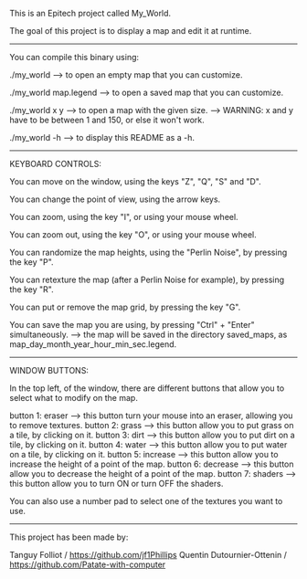 This is an Epitech project called My_World.

The goal of this project is to display a map and edit it at runtime.
____________________________________________________________________
You can compile this binary using:

./my_world
--> to open an empty map that you can customize.

./my_world map.legend
--> to open a saved map that you can customize.

./my_world x y
--> to open a map with the given size.
--> WARNING: x and y have to be between 1 and 150, or else it won't work.

./my_world -h
--> to display this README as a -h.
____________________________________________________________________
KEYBOARD CONTROLS:

You can move on the window, using the keys "Z", "Q", "S" and "D".

You can change the point of view, using the arrow keys.

You can zoom, using the key "I", or using your mouse wheel.

You can zoom out, using the key "O", or using your mouse wheel.

You can randomize the map heights, using the "Perlin Noise", by pressing the key "P".

You can retexture the map (after a Perlin Noise for example), by pressing the key "R".

You can put or remove the map grid, by pressing the key "G".

You can save the map you are using, by pressing "Ctrl" + "Enter" simultaneously.
--> the map will be saved in the directory saved_maps, as map_day_month_year_hour_min_sec.legend.
____________________________________________________________________
WINDOW BUTTONS:

In the top left, of the window, there are different buttons that allow you to select what to modify on the map.

button 1: eraser
--> this button turn your mouse into an eraser, allowing you to remove textures.
button 2: grass
--> this button allow you to put grass on a tile, by clicking on it.
button 3: dirt
--> this button allow you to put dirt on a tile, by clicking on it.
button 4: water
--> this button allow you to put water on a tile, by clicking on it.
button 5: increase
--> this button allow you to increase the height of a point of the map.
button 6: decrease
--> this button allow you to decrease the height of a point of the map.
button 7: shaders
--> this button allow you to turn ON or turn OFF the shaders.

You can also use a number pad to select one of the textures you want to use.
____________________________________________________________________

This project has been made by:

Tanguy Folliot 			/ https://github.com/jf1Phillips
Quentin Dutournier-Ottenin 	/ https://github.com/Patate-with-computer
